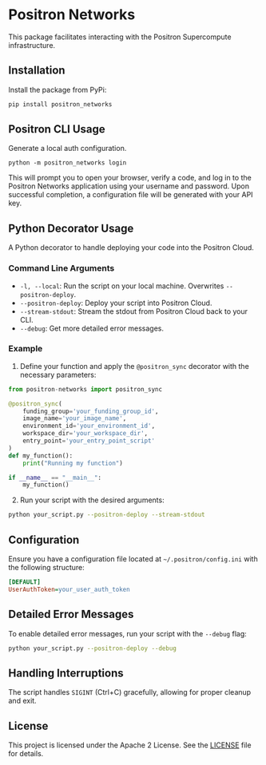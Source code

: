 
# Positron Networks

This package facilitates interacting with the Positron Supercompute infrastructure.

## Installation

Install the package from PyPi:

```bash
pip install positron_networks
```

## Positron CLI Usage
Generate a local auth configuration.
```
python -m positron_networks login
```
This will prompt you to open your browser, verify a code, and log in to the Positron Networks application using your username and password. Upon successful completion, a configuration file will be generated with your API key.

## Python Decorator Usage
A Python decorator to handle deploying your code into the Positron Cloud.

### Command Line Arguments

- `-l, --local`: Run the script on your local machine. Overwrites `--positron-deploy`.
- `--positron-deploy`: Deploy your script into Positron Cloud.
- `--stream-stdout`: Stream the stdout from Positron Cloud back to your CLI.
- `--debug`: Get more detailed error messages.

### Example

1. Define your function and apply the `@positron_sync` decorator with the necessary parameters:

```python
from positron-networks import positron_sync

@positron_sync(
    funding_group='your_funding_group_id',
    image_name='your_image_name',
    environment_id='your_environment_id',
    workspace_dir='your_workspace_dir',
    entry_point='your_entry_point_script'
)
def my_function():
    print("Running my function")

if __name__ == "__main__":
    my_function()
```

2. Run your script with the desired arguments:

```bash
python your_script.py --positron-deploy --stream-stdout
```

## Configuration

Ensure you have a configuration file located at `~/.positron/config.ini` with the following structure:

```ini
[DEFAULT]
UserAuthToken=your_user_auth_token
```

## Detailed Error Messages

To enable detailed error messages, run your script with the `--debug` flag:

```bash
python your_script.py --positron-deploy --debug
```

## Handling Interruptions

The script handles `SIGINT` (Ctrl+C) gracefully, allowing for proper cleanup and exit.

## License

This project is licensed under the Apache 2 License. See the [LICENSE](LICENSE) file for details.

